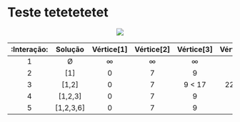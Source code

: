 # Teste tetetetetet
<p align="center">
  <img align="center" src="https://upload.wikimedia.org/wikipedia/commons/5/57/Dijkstra_Animation.gif">



|:Interação:|	Solução    |Vértice[1] |Vértice[2]  |Vértice[3]	|Vértice[4]	 |Vértice[5] |Vértice[6]  |
|:---:      |:---:         |:---:      |:---:       |:---:      |:---:           |:---:      |:---:       |
|1          |	Ø          |   ∞       |  ∞         |  	∞       |∞	         | ∞	     | ∞          |
|2	    |  [1]  	   |   0       |  7         |	  9     |  	∞        |   	∞    |    14      |
|3	    | [1,2]        |   0       | 7          |   9 < 17  |  	22 <20   |    	∞    |   14 <11   |
|4	    |[1,2,3]	   |   0       |  7         |   9       |         20     |   	 ∞   |       11   |
|5          | [1,2,3,6]    |   0       |7           |   9       |     	21       |  	20   |        11  |
							

<GDGDGD>

